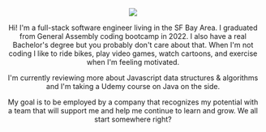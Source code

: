 <p align="center">
<img src="https://i.imgur.com/A8NrmJL.gif" />
</p>

<p align="center">
Hi! I'm a full-stack software engineer living in the SF Bay Area. I graduated from General Assembly coding bootcamp in 2022. I also have a real Bachelor's degree
but you probably don't care about that. When I'm not coding I like to ride bikes, play video games, watch cartoons, and exercise when I'm feeling motivated.</p>
<p align="center">
I'm currently reviewing more about Javascript data structures & algorithms and I'm taking a Udemy course on Java on the side.</p>
<p align="center">
My goal is to be employed by a company that recognizes my potential with a team that will support me and help me continue to learn and grow. We all start somewhere right?</p>

<!--
**nekomask/nekomask** is a ✨ _special_ ✨ repository because its `README.md` (this file) appears on your GitHub profile.

Here are some ideas to get you started:

- 🔭 I’m currently working on ...
- 🌱 I’m currently learning ...
- 👯 I’m looking to collaborate on ...
- 🤔 I’m looking for help with ...
- 💬 Ask me about ...
- 📫 How to reach me: ...
- 😄 Pronouns: ...
- ⚡ Fun fact: ...
-->
